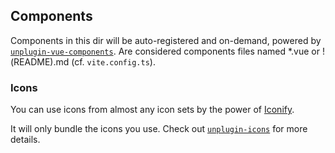 ## Components

Components in this dir will be auto-registered and on-demand, powered by [`unplugin-vue-components`](https://github.com/antfu/unplugin-vue-components).
Are considered components files named *.vue or !(README).md (cf. `vite.config.ts`).

### Icons

You can use icons from almost any icon sets by the power of [Iconify](https://iconify.design/).

It will only bundle the icons you use. Check out [`unplugin-icons`](https://github.com/antfu/unplugin-icons) for more details.
